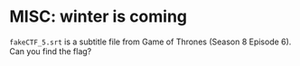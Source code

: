 # MISC: winter is coming

`fakeCTF_5.srt` is a subtitle file from Game of Thrones (Season 8 Episode 6). Can you find the flag?